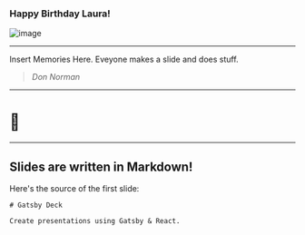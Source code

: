 

### Happy Birthday Laura!
![image](https://i.imgur.com/dWLWqSH.gif)

---

Insert Memories Here. Eveyone makes a slide and does stuff. 
> <cite>Don Norman</cite>

---

# 🤫

---

## Slides are written in Markdown!

Here's the source of the first slide:

    # Gatsby Deck

    Create presentations using Gatsby & React.

